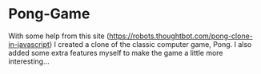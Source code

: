 # Pong-Game
With some help from this site (https://robots.thoughtbot.com/pong-clone-in-javascript) I created a clone of the classic computer game, Pong. I also added some extra features myself to make the game a little more interesting...
